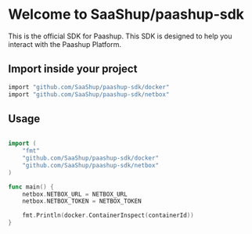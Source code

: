 # Welcome to SaaShup/paashup-sdk

This is the official SDK for Paashup. This SDK is designed to help you interact with the Paashup Platform.

## Import inside your project

```bash
import "github.com/SaaShup/paashup-sdk/docker"
import "github.com/SaaShup/paashup-sdk/netbox"
```

## Usage

```go

import (
    "fmt"
    "github.com/SaaShup/paashup-sdk/docker"
    "github.com/SaaShup/paashup-sdk/netbox"
)

func main() {
    netbox.NETBOX_URL = NETBOX_URL
    netbox.NETBOX_TOKEN = NETBOX_TOKEN

    fmt.Println(docker.ContainerInspect(containerId))
}
```

